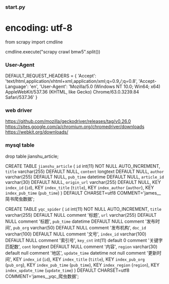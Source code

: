 ### start.py
# encoding: utf-8

from scrapy import cmdline

cmdline.execute("scrapy crawl bmw5".split())

### User-Agent
DEFAULT_REQUEST_HEADERS = {
    'Accept': 'text/html,application/xhtml+xml,application/xml;q=0.9,*/*;q=0.8',
    'Accept-Language': 'en',
    'User-Agent': 'Mozilla/5.0 (Windows NT 10.0; Win64; x64) AppleWebKit/537.36 (KHTML, like Gecko) Chrome/63.0.3239.84 Safari/537.36'
}


### web driver
https://github.com/mozilla/geckodriver/releases/tag/v0.26.0
https://sites.google.com/a/chromium.org/chromedriver/downloads
https://webkit.org/downloads/

### mysql table
drop table jianshu_article;

CREATE TABLE `jianshu_article` (
  `id` int(11) NOT NULL AUTO_INCREMENT,
  `title` varchar(255) DEFAULT NULL,
  `content` longtext DEFAULT NULL,
  `author` varchar(255) DEFAULT NULL,
  `pub_time` datetime DEFAULT NULL,
  `article_id` varchar(30) DEFAULT NULL,
  `origin_url` varchar(255) DEFAULT NULL,
  KEY `index_id` (`id`),
  KEY `index_title` (`title`),
  KEY `index_author` (`author`),
  KEY `index_pub_time` (`pub_time`)
) DEFAULT CHARSET=utf8 COMMENT='james__简书爬虫数据';

CREATE TABLE `yqc_spider` (
  `id` int(11) NOT NULL AUTO_INCREMENT,
  `title` varchar(255) DEFAULT NULL comment '标题',
  `url` varchar(255) DEFAULT NULL comment '标题',
  `pub_time` datetime DEFAULT NULL comment '发布时间',
  `pub_org` varchar(50) DEFAULT NULL comment '发布机构',
  `doc_id` varchar(100) DEFAULT NULL comment '文号',
  `index_id` varchar(100) DEFAULT NULL comment '索引号',
  `key_cnt` int(11) default 0 comment '关键字匹配数',
  `cont` longtext DEFAULT NULL comment '内容',
  `region` varchar(30) default null comment '地区',
  `update_time` datetime not null comment '更新时间',
  KEY `index_id` (`id`),
  KEY `index_title` (`title`),
  KEY `index_pub_org` (`pub_org`),
  KEY `index_pub_time` (`pub_time`),
  KEY `index_region` (`region`),
  KEY `index_update_time` (`update_time`)
) DEFAULT CHARSET=utf8 COMMENT='james__yqc_爬虫数据';



